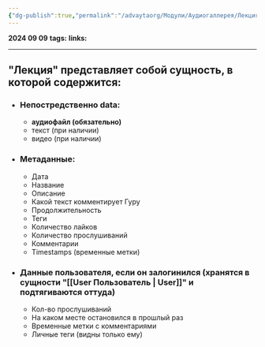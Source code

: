 ```yaml
---
{"dg-publish":true,"permalink":"/advaytaorg/Модули/Аудиогаллерея/Лекция/"}
---
```


**2024 09 09**
**tags:**
**links:** 

---
## "Лекция" представляет собой сущность, в которой содержится:
- ### Непостредственно data:
	- **аудиофайл (обязательно)**
	- текст (при наличии)
	- видео (при наличии) 
- ### Метаданные:
	- Дата
	- Название
	- Описание
	- Какой текст комментирует Гуру
	- Продолжительность
	- Теги
	- Количество лайков
	- Количество прослушиваний
	- Комментарии
	- Timestamps (временные метки)
- ### Данные пользователя, если он залогинился (хранятся в сущности "[[User Пользователь \| User]]" и подтягиваются оттуда)
	- Кол-во прослушиваний
	- На каком месте остановился в прошлый раз
	- Временные метки с комментариями
	- Личные теги (видны только ему)